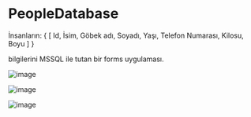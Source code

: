 # PeopleDatabase

İnsanların: 
{
  [
    Id,
    İsim,
    Göbek adı,
    Soyadı,
    Yaşı,
    Telefon Numarası,
    Kilosu,
    Boyu
  ]
}
  
bilgilerini MSSQL ile tutan bir forms uygulaması.

![image](https://github.com/kursatarslan1/PeopleDatabase/assets/79106716/0a189e0e-aa8c-4dd4-9391-3c3727f9fc53)


![image](https://github.com/kursatarslan1/PeopleDatabase/assets/79106716/90b5ea06-4a7c-47cc-a878-09fc849fb698)


![image](https://github.com/kursatarslan1/PeopleDatabase/assets/79106716/0341c926-0cfb-4649-9d2a-139f3d976a12)

